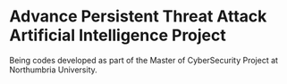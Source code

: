 # Advance Persistent Threat Attack Artificial Intelligence Project
Being codes developed as part of the Master of CyberSecurity Project at Northumbria University.  


